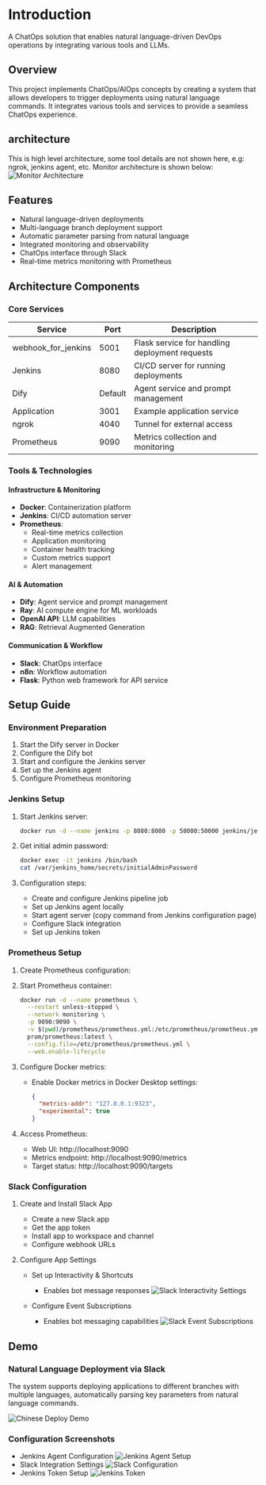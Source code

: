 # Introduction

A ChatOps solution that enables natural language-driven DevOps operations by integrating various tools and LLMs.

## Overview

This project implements ChatOps/AIOps concepts by creating a system that allows developers to trigger deployments using natural language commands. It integrates various tools and services to provide a seamless ChatOps experience.

## architecture

This is high level architecture, some tool details are not shown here, e.g: ngrok, jenkins agent, etc.
Monitor architecture is shown below:
![Monitor Architecture](./docs/pictures/monitor_architecture.png)

## Features

- Natural language-driven deployments
- Multi-language branch deployment support
- Automatic parameter parsing from natural language
- Integrated monitoring and observability
- ChatOps interface through Slack
- Real-time metrics monitoring with Prometheus

## Architecture Components

### Core Services

| Service             | Port    | Description                                    |
| ------------------- | ------- | ---------------------------------------------- |
| webhook_for_jenkins | 5001    | Flask service for handling deployment requests |
| Jenkins             | 8080    | CI/CD server for running deployments           |
| Dify                | Default | Agent service and prompt management            |
| Application         | 3001    | Example application service                    |
| ngrok               | 4040    | Tunnel for external access                     |
| Prometheus          | 9090    | Metrics collection and monitoring              |

### Tools & Technologies

#### Infrastructure & Monitoring

- **Docker**: Containerization platform
- **Jenkins**: CI/CD automation server
- **Prometheus**:
  - Real-time metrics collection
  - Application monitoring
  - Container health tracking
  - Custom metrics support
  - Alert management

#### AI & Automation

- **Dify**: Agent service and prompt management
- **Ray**: AI compute engine for ML workloads
- **OpenAI API**: LLM capabilities
- **RAG**: Retrieval Augmented Generation

#### Communication & Workflow

- **Slack**: ChatOps interface
- **n8n**: Workflow automation
- **Flask**: Python web framework for API service

## Setup Guide

### Environment Preparation

1. Start the Dify server in Docker
2. Configure the Dify bot
3. Start and configure the Jenkins server
4. Set up the Jenkins agent
5. Configure Prometheus monitoring

### Jenkins Setup

1. Start Jenkins server:

   ```bash
   docker run -d --name jenkins -p 8080:8080 -p 50000:50000 jenkins/jenkins:lts
   ```

2. Get initial admin password:

   ```bash
   docker exec -it jenkins /bin/bash
   cat /var/jenkins_home/secrets/initialAdminPassword
   ```

3. Configuration steps:
   - Create and configure Jenkins pipeline job
   - Set up Jenkins agent locally
   - Start agent server (copy command from Jenkins configuration page)
   - Configure Slack integration
   - Set up Jenkins token

### Prometheus Setup

1. Create Prometheus configuration:

2. Start Prometheus container:

   ```bash
   docker run -d --name prometheus \
     --restart unless-stopped \
     --network monitoring \
     -p 9090:9090 \
     -v $(pwd)/prometheus/prometheus.yml:/etc/prometheus/prometheus.yml \
     prom/prometheus:latest \
     --config.file=/etc/prometheus/prometheus.yml \
     --web.enable-lifecycle
   ```

3. Configure Docker metrics:

   - Enable Docker metrics in Docker Desktop settings:
     ```json
     {
       "metrics-addr": "127.0.0.1:9323",
       "experimental": true
     }
     ```

4. Access Prometheus:
   - Web UI: http://localhost:9090
   - Metrics endpoint: http://localhost:9090/metrics
   - Target status: http://localhost:9090/targets

### Slack Configuration

1. Create and Install Slack App

   - Create a new Slack app
   - Get the app token
   - Install app to workspace and channel
   - Configure webhook URLs

2. Configure App Settings

   - Set up Interactivity & Shortcuts

     - Enables bot message responses
       ![Slack Interactivity Settings](./docs/pictures/slack_interactivies_shortcuts.png)

   - Configure Event Subscriptions
     - Enables bot messaging capabilities
       ![Slack Event Subscriptions](./docs/pictures/slack_event_subscriptions.png)

## Demo

### Natural Language Deployment via Slack

The system supports deploying applications to different branches with multiple languages, automatically parsing key parameters from natural language commands.

![Chinese Deploy Demo](./docs/pictures/Chinese_deploy.png)

### Configuration Screenshots

- Jenkins Agent Configuration
  ![Jenkins Agent Setup](./docs/pictures/jenkins_agent.png)
- Slack Integration Settings
  ![Slack Configuration](./docs/pictures/slack_configuration.png)
- Jenkins Token Setup
  ![Jenkins Token](./docs/pictures/jenkins_token.png)

